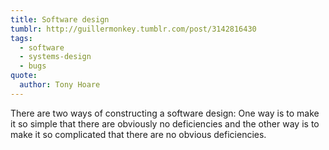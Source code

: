```yaml
---
title: Software design
tumblr: http://guillermonkey.tumblr.com/post/3142816430
tags:
  - software
  - systems-design
  - bugs
quote:
  author: Tony Hoare
---
```


There are two ways of constructing a software design: One way is to make it so simple that there are obviously no deficiencies and the other way is to make it so complicated that there are no obvious deficiencies.
